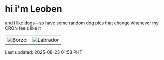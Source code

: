# hi i'm Leoben

and i like dogs—so have some random dog pics that change whenever my CRON feels like it

|  |  |
|--------|----------|
| ![Borzoi](https://random-dog-vercel.vercel.app/api/random-borzoi?v=1755885503) | ![Labrador](https://random-dog-vercel.vercel.app/api/random-labrador?v=1755885503) |

Last updated: 2025-08-23 01:58 PHT
